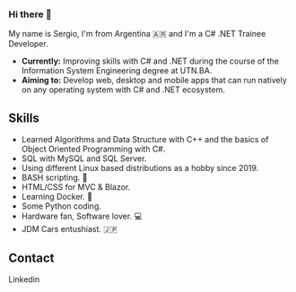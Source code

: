 ### Hi there 👋

My name is Sergio, I'm from Argentina 🇦🇷 and I'm a C# .NET Trainee Developer.
- **Currently:** Improving skills with C# and .NET during the course of the Information System Engineering degree at UTN.BA.
- **Aiming to:** Develop web, desktop and mobile apps that can run natively on any operating system with C# and .NET ecosystem. 

## Skills
- Learned Algorithms and Data Structure with C++ and the basics of Object Oriented Programming with C#.
- SQL with MySQL and SQL Server.
- Using different Linux based distributions as a hobby since 2019.
- BASH scripting. 🐧
- HTML/CSS for MVC & Blazor.
- Learning Docker. 🐋
- Some Python coding.
- Hardware fan, Software lover. 💻
- JDM Cars entushiast. 🇯🇵

## Contact 
Linkedin
<!--
**Pachegoals/pachegoals** is a ✨ _special_ ✨ repository because its `README.md` (this file) appears on your GitHub profile.

Here are some ideas to get you started:

- 🔭 I’m currently working on ...
- 🌱 I’m currently learning ...
- 👯 I’m looking to collaborate on ...
- 🤔 I’m looking for help with ...
- 💬 Ask me about ...
- 📫 How to reach me: ...
- 😄 Pronouns: ...
- ⚡ Fun fact: ...
-->
